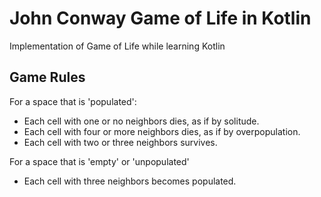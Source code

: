 # John Conway Game of Life in Kotlin

Implementation of Game of Life while learning Kotlin

## Game Rules

For a space that is 'populated':
  + Each cell with one or no neighbors dies, as if by solitude.
  + Each cell with four or more neighbors dies, as if by overpopulation.
  + Each cell with two or three neighbors survives.

For a space that is 'empty' or 'unpopulated'
  + Each cell with three neighbors becomes populated.
